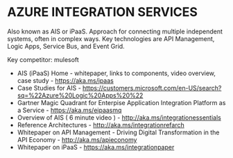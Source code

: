 # AZURE INTEGRATION SERVICES

Also known as AIS or iPaaS. Approach for connecting multiple independent systems, often in complex ways.   Key technologies are API Management, Logic Apps, Service Bus, and Event Grid.

Key competitor: mulesoft

* AIS (iPaaS) Home - whitepaper, links to components, video overview, case study - https://aka.ms/ipaas 
* Case Studies for AIS - https://customers.microsoft.com/en-US/search?sq=%22Azure%20Logic%20Apps%20%22
* Gartner Magic Quadrant for Enterpise Application Integration Platform as a Service - https://aka.ms/eipaasmq
* Overview of AIS ( 6 minute video )  - http://aka.ms/integrationessentials
* Reference Architectures - http://aka.ms/integrationrefarch
* Whitepaper on API Management - Driving Digital Transformation in the API Economy - http://aka.ms/apieconomy 
* Whitepaper on iPaaS - https://aka.ms/integrationpaper
